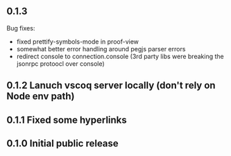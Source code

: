 ## 0.1.3 
Bug fixes:
* fixed prettify-symbols-mode in proof-view
* somewhat better error handling around pegjs parser errors
* redirect console to connection.console (3rd party libs were breaking the jsonrpc protoocl over console)
## 0.1.2 Lanuch vscoq server locally (don't rely on Node env path)
## 0.1.1 Fixed some hyperlinks
## 0.1.0 Initial public release